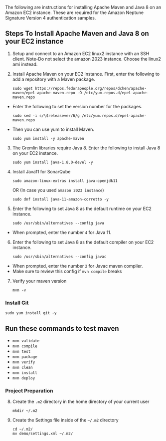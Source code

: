 The following are instructions for installing Apache Maven and Java 8 on an Amazon EC2 instance. These are required for the Amazon Neptune Signature Version 4 authentication samples.

## Steps To Install Apache Maven and Java 8 on your EC2 instance

1. Setup and connect to an Amazon EC2 linux2 instance with an SSH client. Note-Do not select the amazon 2023 instance. Choose the linux2 ami instead. 

2. Install Apache Maven on your EC2 instance. First, enter the following to add a repository with a Maven package.

    ```
    sudo wget https://repos.fedorapeople.org/repos/dchen/apache-maven/epel-apache-maven.repo -O /etc/yum.repos.d/epel-apache-maven.repo
    ```

- Enter the following to set the version number for the packages.

    ```
    sudo sed -i s/\$releasever/6/g /etc/yum.repos.d/epel-apache-maven.repo
    ```
- Then you can use yum to install Maven.

    ```
    sudo yum install -y apache-maven
    ```
3. The Gremlin libraries require Java 8. Enter the following to install Java 8 on your EC2 instance.

    ```
    sudo yum install java-1.8.0-devel -y
    ```
4. Install Java11 for SonarQube
   ```
   sudo amazon-linux-extras install java-openjdk11
   ```
   OR (In case you used `amazon 2023 instance`)
   
   ```
   sudo dnf install java-11-amazon-corretto -y
   ```
5. Enter the following to set Java 8 as the default runtime on your EC2 instance.

    ```
    sudo /usr/sbin/alternatives --config java
    ```
- When prompted, enter the number `4` for Java 11.

6. Enter the following to set Java 8 as the default compiler on your EC2 instance.

    ```
    sudo /usr/sbin/alternatives --config javac
    ```
- When prompted, enter the number `2` for Javac maven compiler.
- Make sure to review this config if `mvn compile` breaks

7. Verify your maven version
    ```
    mvn -v
    ```

### Install Git
```
sudo yum install git -y
```

## Run these commands to test maven
- `mvn validate`
- `mvn compile`
- `mvn test`
- `mvn package`
- `mvn verify`
- `mvn clean`
- `mvn install`
- `mvn deploy`


### Project Preparation
8. Create the `.m2` directory in the home directory of your current user
    ```
    mkdir ~/.m2
    ```

9. Create the Settings file inside of the `~/.m2` directory
    ```
    cd ~/.m2/
    mv demo/settings.xml ~/.m2/
    ```
